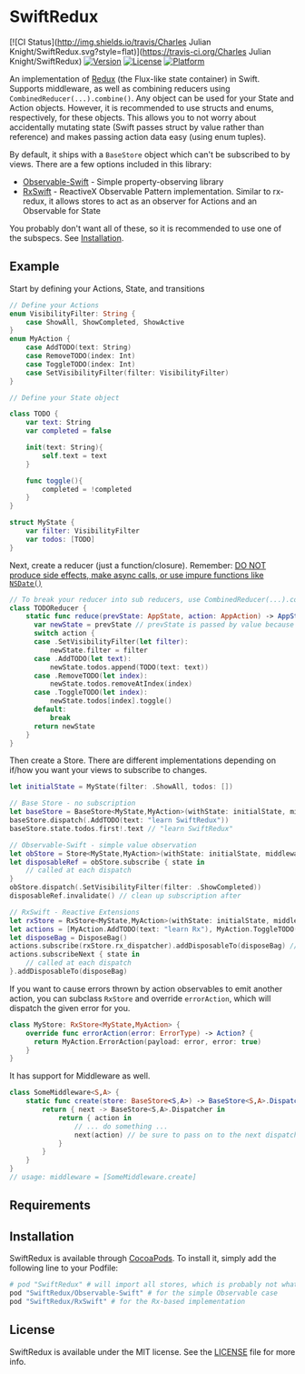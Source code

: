 # SwiftRedux

[![CI Status](http://img.shields.io/travis/Charles Julian Knight/SwiftRedux.svg?style=flat)](https://travis-ci.org/Charles Julian Knight/SwiftRedux)
[![Version](https://img.shields.io/cocoapods/v/SwiftRedux.svg?style=flat)](http://cocoapods.org/pods/SwiftRedux)
[![License](https://img.shields.io/cocoapods/l/SwiftRedux.svg?style=flat)](http://cocoapods.org/pods/SwiftRedux)
[![Platform](https://img.shields.io/cocoapods/p/SwiftRedux.svg?style=flat)](http://cocoapods.org/pods/SwiftRedux)

An implementation of [Redux](https://github.com/reactjs/redux) (the Flux-like state container)
in Swift. Supports middleware, as well as combining reducers using `CombinedReducer(...).combine()`.
Any object can be used for your State and Action objects. However, it is recommended to use structs
and enums, respectively, for these objects. This allows you to not worry about accidentally mutating
state (Swift passes struct by value rather than reference) and makes passing action data easy (using
enum tuples).

By default, it ships with a `BaseStore` object which can't be subscribed to by views. There are a few
options included in this library:

- [Observable-Swift](https://github.com/slazyk/Observable-Swift) - Simple property-observing library
- [RxSwift](https://github.com/ReactiveX/RxSwift) - ReactiveX Observable Pattern implementation. Similar
to rx-redux, it allows stores to act as an observer for Actions and an Observable for State

You probably don't want all of these, so it is recommended to use one of the subspecs. See [Installation](#Installation).

## Example

Start by defining your Actions, State, and transitions

```swift
// Define your Actions
enum VisibilityFilter: String {
    case ShowAll, ShowCompleted, ShowActive
}
enum MyAction {
    case AddTODO(text: String)
    case RemoveTODO(index: Int)
    case ToggleTODO(index: Int)
    case SetVisibilityFilter(filter: VisibilityFilter)
}

// Define your State object

class TODO {
    var text: String
    var completed = false

    init(text: String){
        self.text = text
    }

    func toggle(){
        completed = !completed
    }
}

struct MyState {
    var filter: VisibilityFilter
    var todos: [TODO]
}
```

Next, create a reducer (just a function/closure). Remember: [DO NOT produce side effects, make async calls, or use impure functions like `NSDate()`](http://redux.js.org/docs/basics/Reducers.html#handling-actions)

```swift
// To break your reducer into sub reducers, use CombinedReducer(...).combine()
class TODOReducer {
    static func reduce(prevState: AppState, action: AppAction) -> AppState {
      var newState = prevState // prevState is passed by value because it is a struct so no fear of mutation
      switch action {
      case .SetVisibilityFilter(let filter):
          newState.filter = filter
      case .AddTODO(let text):
          newState.todos.append(TODO(text: text))
      case .RemoveTODO(let index):
          newState.todos.removeAtIndex(index)
      case .ToggleTODO(let index):
          newState.todos[index].toggle()
      default:
          break
      return newState
    }
}
```

Then create a Store. There are different implementations depending on if/how you want your views to subscribe to changes.

```swift
let initialState = MyState(filter: .ShowAll, todos: [])

// Base Store - no subscription
let baseStore = BaseStore<MyState,MyAction>(withState: initialState, middleware: [], reducer: TODOReducer.reduce)
baseStore.dispatch(.AddTODO(text: "learn SwiftRedux"))
baseStore.state.todos.first!.text // "learn SwiftRedux"

// Observable-Swift - simple value observation
let obStore = Store<MyState,MyAction>(withState: initialState, middleware: [], reducer: TODOReducer.reduce)
let disposableRef = obStore.subscribe { state in
    // called at each dispatch
}
obStore.dispatch(.SetVisibilityFilter(filter: .ShowCompleted))
disposableRef.invalidate() // clean up subscription after

// RxSwift - Reactive Extensions
let rxStore = RxStore<MyState,MyAction>(withState: initialState, middleware: [], reducer: TODOReducer.reduce)
let actions = [MyAction.AddTODO(text: "learn Rx"), MyAction.ToggleTODO(index: 0), MyAction.RemoveTODO(index: 0)].toObservable()
let disposeBag = DisposeBag()
actions.subscribe(rxStore.rx_dispatcher).addDisposableTo(disposeBag) // pipe actions into store. You can use `bindTo` instead of `subscribe` if you are using RxCocoa
actions.subscribeNext { state in
    // called at each dispatch
}.addDisposableTo(disposeBag)
```

If you want to cause errors thrown by action observables to emit another action, you can subclass `RxStore` and override `errorAction`, which
will dispatch the given error for you.

```swift
class MyStore: RxStore<MyState,MyAction> {
    override func errorAction(error: ErrorType) -> Action? {
      return MyAction.ErrorAction(payload: error, error: true)
    }
}
```

It has support for Middleware as well.

```swift
class SomeMiddleware<S,A> {
    static func create(store: BaseStore<S,A>) -> BaseStore<S,A>.DispatchCreator {
        return { next -> BaseStore<S,A>.Dispatcher in
            return { action in
                // ... do something ...
                next(action) // be sure to pass on to the next dispatcher
            }
        }
    }
}
// usage: middleware = [SomeMiddleware.create]
```

## Requirements

## Installation

SwiftRedux is available through [CocoaPods](http://cocoapods.org). To install
it, simply add the following line to your Podfile:

```ruby
# pod "SwiftRedux" # will import all stores, which is probably not what you want
pod "SwiftRedux/Observable-Swift" # for the simple Observable case
pod "SwiftRedux/RxSwift" # for the Rx-based implementation
```

## License

SwiftRedux is available under the MIT license. See the [LICENSE](LICENSE) file for more info.
